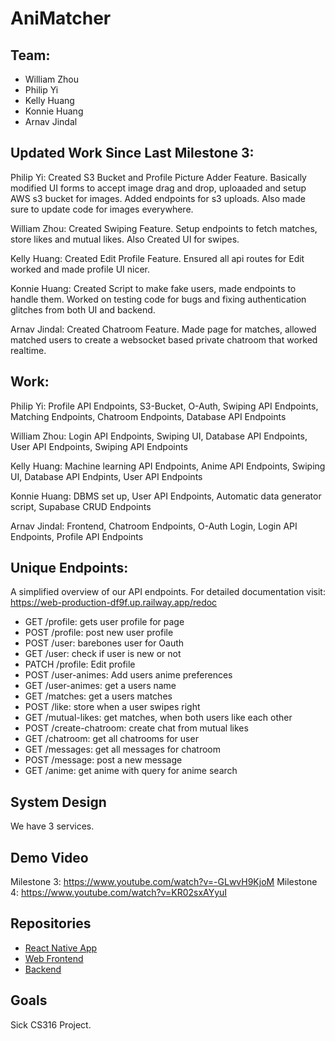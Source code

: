 # AniMatcher

## Team:
- William Zhou
- Philip Yi
- Kelly Huang
- Konnie Huang
- Arnav Jindal 

## Updated Work Since Last Milestone 3:

Philip Yi: Created S3 Bucket and Profile Picture Adder Feature. Basically modified UI forms to accept image drag and drop, uploaaded and setup AWS s3 bucket for images. Added endpoints for s3 uploads.  Also made sure to update code for images everywhere.

William Zhou: Created Swiping Feature. Setup endpoints to fetch matches, store likes and mutual likes. Also Created UI for swipes.

Kelly Huang: Created Edit Profile Feature. Ensured all api routes for Edit worked and made profile UI nicer.

Konnie Huang: Created Script to make fake users, made endpoints to handle them. Worked on testing code for bugs and fixing authentication glitches from both UI and backend.

Arnav Jindal: Created Chatroom Feature. Made page for matches, allowed matched users to create a websocket based private chatroom that worked realtime.

## Work:

Philip Yi: Profile API Endpoints, S3-Bucket, O-Auth, Swiping API Endpoints, Matching Endpoints, Chatroom Endpoints, Database API Endpoints

William Zhou: Login API Endpoints, Swiping UI, Database API Endpoints, User API Endpoints, Swiping API Endpoints

Kelly Huang: Machine learning API Endpoints, Anime API Endpoints, Swiping UI, Database API Endpints, User API Endpoints

Konnie Huang: DBMS set up, User API Endpoints, Automatic data generator script, Supabase CRUD Endpoints

Arnav Jindal: Frontend, Chatroom Endpoints, O-Auth Login, Login API Endpoints, Profile API Endpoints

## Unique Endpoints:
 A simplified overview of our API endpoints. For detailed documentation visit: https://web-production-df9f.up.railway.app/redoc

- GET /profile: gets user profile for page
- POST /profile: post new user profile
- POST /user: barebones user for Oauth
- GET /user: check if user is new or not
- PATCH /profile:  Edit profile
- POST /user-animes: Add users anime preferences
- GET /user-animes: get a users name
- GET /matches: get a users matches
- POST /like: store when a user swipes right
- GET /mutual-likes: get matches, when both users like each other
- POST /create-chatroom: create chat from mutual likes
- GET /chatroom: get all chatrooms for user
- GET /messages: get all messages for chatroom
- POST /message: post a new message
- GET /anime: get anime with query for anime search

## System Design

We have 3 services.




## Demo Video 

Milestone 3: https://www.youtube.com/watch?v=-GLwvH9KjoM
Milestone 4: https://www.youtube.com/watch?v=KR02sxAYyuI


## Repositories

- [React Native App](https://github.com/AniMatcher/App)
- [Web Frontend](https://github.com/AniMatcher/Web)
- [Backend](https://github.com/AniMatcher/Backend)

## Goals

Sick CS316 Project.
